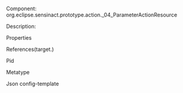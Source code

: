 


Component: 
org.eclipse.sensinact.prototype.action._04_ParameterActionResource

Description:


Properties


References(target.)

Pid

Metatype


Json config-template